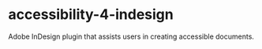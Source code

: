 # accessibility-4-indesign
Adobe InDesign plugin that assists users in creating accessible documents.

